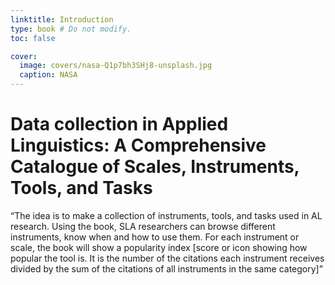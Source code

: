 ```yaml
---
linktitle: Introduction
type: book # Do not modify.
toc: false

cover:
  image: covers/nasa-Q1p7bh3SHj8-unsplash.jpg
  caption: NASA
---
```


# Data collection in Applied Linguistics: A Comprehensive Catalogue of Scales, Instruments, Tools, and Tasks

“The idea is to make a collection of instruments, tools, and tasks used in AL research. Using the book, SLA researchers can browse different instruments, know when and how to use them. For each instrument or scale, the book will show a popularity index [score or icon showing how popular the tool is. It is the number of the citations each instrument receives divided by the sum of the citations of all instruments in the same category]”
